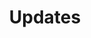 ---
layout: category
title:  "Updates"
permalink: /updates/
category: updates
subject: "Update blog for Pre-Fortress 2"
---